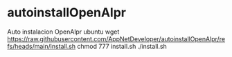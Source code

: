 # autoinstallOpenAlpr
Auto instalacion OpenAlpr ubuntu
wget https://raw.githubusercontent.com/AppNetDeveloper/autoinstallOpenAlpr/refs/heads/main/install.sh 
chmod 777 install.sh
./install.sh
